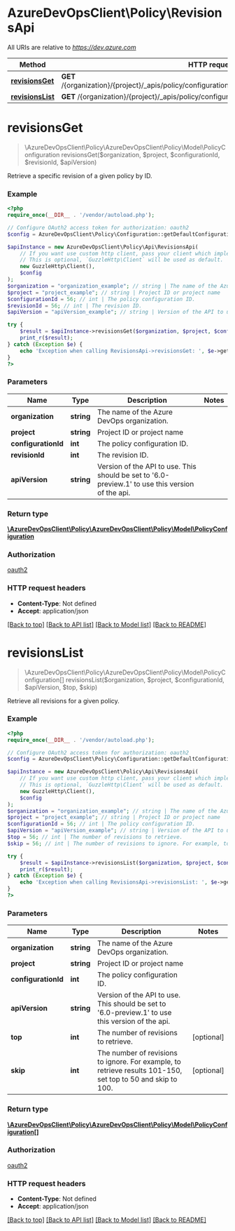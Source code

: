 # AzureDevOpsClient\Policy\RevisionsApi

All URIs are relative to *https://dev.azure.com*

Method | HTTP request | Description
------------- | ------------- | -------------
[**revisionsGet**](RevisionsApi.md#revisionsGet) | **GET** /{organization}/{project}/_apis/policy/configurations/{configurationId}/revisions/{revisionId} | 
[**revisionsList**](RevisionsApi.md#revisionsList) | **GET** /{organization}/{project}/_apis/policy/configurations/{configurationId}/revisions | 


# **revisionsGet**
> \AzureDevOpsClient\Policy\AzureDevOpsClient\Policy\Model\PolicyConfiguration revisionsGet($organization, $project, $configurationId, $revisionId, $apiVersion)



Retrieve a specific revision of a given policy by ID.

### Example
```php
<?php
require_once(__DIR__ . '/vendor/autoload.php');

// Configure OAuth2 access token for authorization: oauth2
$config = AzureDevOpsClient\Policy\Configuration::getDefaultConfiguration()->setAccessToken('YOUR_ACCESS_TOKEN');

$apiInstance = new AzureDevOpsClient\Policy\Api\RevisionsApi(
    // If you want use custom http client, pass your client which implements `GuzzleHttp\ClientInterface`.
    // This is optional, `GuzzleHttp\Client` will be used as default.
    new GuzzleHttp\Client(),
    $config
);
$organization = "organization_example"; // string | The name of the Azure DevOps organization.
$project = "project_example"; // string | Project ID or project name
$configurationId = 56; // int | The policy configuration ID.
$revisionId = 56; // int | The revision ID.
$apiVersion = "apiVersion_example"; // string | Version of the API to use.  This should be set to '6.0-preview.1' to use this version of the api.

try {
    $result = $apiInstance->revisionsGet($organization, $project, $configurationId, $revisionId, $apiVersion);
    print_r($result);
} catch (Exception $e) {
    echo 'Exception when calling RevisionsApi->revisionsGet: ', $e->getMessage(), PHP_EOL;
}
?>
```

### Parameters

Name | Type | Description  | Notes
------------- | ------------- | ------------- | -------------
 **organization** | **string**| The name of the Azure DevOps organization. |
 **project** | **string**| Project ID or project name |
 **configurationId** | **int**| The policy configuration ID. |
 **revisionId** | **int**| The revision ID. |
 **apiVersion** | **string**| Version of the API to use.  This should be set to &#39;6.0-preview.1&#39; to use this version of the api. |

### Return type

[**\AzureDevOpsClient\Policy\AzureDevOpsClient\Policy\Model\PolicyConfiguration**](../Model/PolicyConfiguration.md)

### Authorization

[oauth2](../../README.md#oauth2)

### HTTP request headers

 - **Content-Type**: Not defined
 - **Accept**: application/json

[[Back to top]](#) [[Back to API list]](../../README.md#documentation-for-api-endpoints) [[Back to Model list]](../../README.md#documentation-for-models) [[Back to README]](../../README.md)

# **revisionsList**
> \AzureDevOpsClient\Policy\AzureDevOpsClient\Policy\Model\PolicyConfiguration[] revisionsList($organization, $project, $configurationId, $apiVersion, $top, $skip)



Retrieve all revisions for a given policy.

### Example
```php
<?php
require_once(__DIR__ . '/vendor/autoload.php');

// Configure OAuth2 access token for authorization: oauth2
$config = AzureDevOpsClient\Policy\Configuration::getDefaultConfiguration()->setAccessToken('YOUR_ACCESS_TOKEN');

$apiInstance = new AzureDevOpsClient\Policy\Api\RevisionsApi(
    // If you want use custom http client, pass your client which implements `GuzzleHttp\ClientInterface`.
    // This is optional, `GuzzleHttp\Client` will be used as default.
    new GuzzleHttp\Client(),
    $config
);
$organization = "organization_example"; // string | The name of the Azure DevOps organization.
$project = "project_example"; // string | Project ID or project name
$configurationId = 56; // int | The policy configuration ID.
$apiVersion = "apiVersion_example"; // string | Version of the API to use.  This should be set to '6.0-preview.1' to use this version of the api.
$top = 56; // int | The number of revisions to retrieve.
$skip = 56; // int | The number of revisions to ignore. For example, to retrieve results 101-150, set top to 50 and skip to 100.

try {
    $result = $apiInstance->revisionsList($organization, $project, $configurationId, $apiVersion, $top, $skip);
    print_r($result);
} catch (Exception $e) {
    echo 'Exception when calling RevisionsApi->revisionsList: ', $e->getMessage(), PHP_EOL;
}
?>
```

### Parameters

Name | Type | Description  | Notes
------------- | ------------- | ------------- | -------------
 **organization** | **string**| The name of the Azure DevOps organization. |
 **project** | **string**| Project ID or project name |
 **configurationId** | **int**| The policy configuration ID. |
 **apiVersion** | **string**| Version of the API to use.  This should be set to &#39;6.0-preview.1&#39; to use this version of the api. |
 **top** | **int**| The number of revisions to retrieve. | [optional]
 **skip** | **int**| The number of revisions to ignore. For example, to retrieve results 101-150, set top to 50 and skip to 100. | [optional]

### Return type

[**\AzureDevOpsClient\Policy\AzureDevOpsClient\Policy\Model\PolicyConfiguration[]**](../Model/PolicyConfiguration.md)

### Authorization

[oauth2](../../README.md#oauth2)

### HTTP request headers

 - **Content-Type**: Not defined
 - **Accept**: application/json

[[Back to top]](#) [[Back to API list]](../../README.md#documentation-for-api-endpoints) [[Back to Model list]](../../README.md#documentation-for-models) [[Back to README]](../../README.md)

